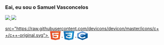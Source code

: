 ### Eai, eu sou o Samuel Vasconcelos 

<!--
**samucavm2/samucavm2** is a ✨ _special_ ✨ repository because its `README.md` (this file) appears on your GitHub profile.

Here are some ideas to get you started:

- 🔭 Eu trabalho com c++
- 🌱 Estou aprendendo html/css/javascrpt
- 👯 Estou fazendo um projeto d eum pizzaria em c++
- 💬 Ask me about c++
- 📫 How to reach me: samuel.avm2@gmail.com
- ⚡ Fun fact: Back-end > front-end
-->
<div>
  <a href = "https://github.com/samucavm2">
    <img height= "180em" src="https://github-readme-stats.vercel.app/api?username=samucavm2&show_icons-true&theme-draculak&include_all_commits=true&count_private-true"/>
    <img height= "180em" src="https://github-readme-stats.vercel.app/api/top-langs/?username=samucavm2&layout=compact&lang_count=168theme=dracula"/>
</div>

<div style="display: inline_block"><br>
src="https://raw.githubusercontent.com/devicons/devicon/master/icons/c++/c++-original.svg">
  <img align="center" alt="Rafa-HTML" height="30" width="40" src="https://raw.githubusercontent.com/devicons/devicon/master/icons/html5/html5-original.svg">
  <img align="center" alt="Rafa-CSS" height="30" width="40" src="https://raw.githubusercontent.com/devicons/devicon/master/icons/css3/css3-original.svg">
  <img align="center" alt="Rafa-Csharp" height="30" width="40" src="https://raw.githubusercontent.com/devicons/devicon/master/icons/c/c-original.svg">
          
  
</div>
